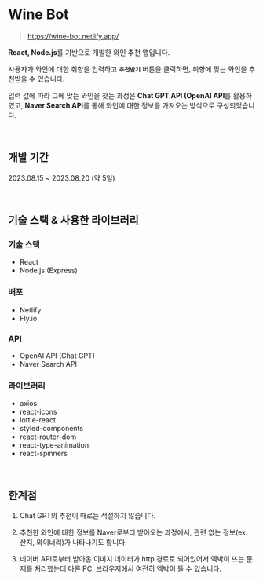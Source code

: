 # Wine Bot

> https://wine-bot.netlify.app/

**React, Node.js**를 기반으로 개발한 와인 추천 앱입니다.

사용자가 와인에 대한 취향을 입력하고 **`추천받기`** 버튼을 클릭하면, 취향에 맞는 와인을 추천받을 수 있습니다.

입력 값에 따라 그에 맞는 와인을 찾는 과정은 **Chat GPT API (OpenAI API**를 활용하였고, **Naver Search API**를 통해 와인에 대한 정보를 가져오는 방식으로 구성되었습니다.

<br>

## 개발 기간

2023.08.15 ~ 2023.08.20 (약 5일)

<br>

## 기술 스택 & 사용한 라이브러리

### 기술 스택

- React
- Node.js (Express)

### 배포

- Netlify
- Fly.io

### API

- OpenAI API (Chat GPT)
- Naver Search API

### 라이브러리

- axios
- react-icons
- lottie-react
- styled-components
- react-router-dom
- react-type-animation
- react-spinners

<br>

## 한계점

1. Chat GPT의 추천이 때로는 적절하지 않습니다.

2. 추천한 와인에 대한 정보를 Naver로부터 받아오는 과정에서, 관련 없는 정보(ex. 산지, 와이너리)가 나타나기도 합니다.

3. 네이버 API로부터 받아온 이미지 데이터가 http 경로로 되어있어서 엑박이 뜨는 문제를 처리했는데 다른 PC, 브라우저에서 여전히 엑박이 뜰 수 있습니다.
